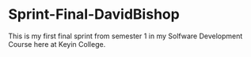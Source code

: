 # Sprint-Final-DavidBishop
This is my first final sprint from semester 1 in my Solfware Development Course here at Keyin College.
